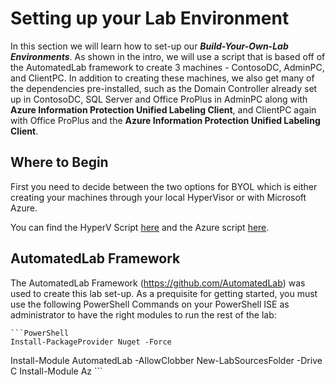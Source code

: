 # Setting up your Lab Environment

In this section we will learn how to set-up our ***Build-Your-Own-Lab Environments***. As shown in the intro, we will use a script that is based off of the AutomatedLab framework to create 3 machines - ContosoDC, AdminPC, and ClientPC. In addition to creating these machines, we also get many of the dependencies pre-installed, such as the Domain Controller already set up in ContosoDC, SQL Server and Office ProPlus in AdminPC along with **Azure Information Protection Unified Labeling Client**, and ClientPC again with Office ProPlus and the **Azure Information Protection Unified Labeling Client**. 

## Where to Begin

First you need to decide between the two options for BYOL which is either creating your machines through your local HyperVisor or with Microsoft Azure. 

You can find the HyperV Script [here](AIPBYOL-HyperV.ps1) and the Azure script [here](AIPBYOL-Azure.ps1).

## AutomatedLab Framework

The AutomatedLab Framework (https://github.com/AutomatedLab) was used to create this lab set-up. As a prequisite for getting started, you must use the following PowerShell Commands on your PowerShell ISE as administrator to have the right modules to run the rest of the lab:

	```PowerShell
	Install-PackageProvider Nuget -Force
  Install-Module AutomatedLab -AllowClobber
  New-LabSourcesFolder -Drive C
  Install-Module Az
	```
